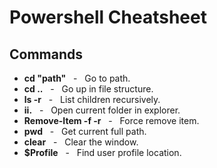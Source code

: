 # Powershell Cheatsheet

## Commands
- **cd "path"** &nbsp; - &nbsp; Go to path.
- **cd ..** &nbsp; - &nbsp; Go up in file structure.
- **ls -r** &nbsp; - &nbsp; List children recursively.
- **ii.** &nbsp; - &nbsp; Open current folder in explorer.
- **Remove-Item <file> -f -r** &nbsp; - &nbsp; Force remove item.
- **pwd** &nbsp; - &nbsp; Get current full path.
- **clear** &nbsp; - &nbsp; Clear the window.
- **$Profile** &nbsp; - &nbsp; Find user profile location.